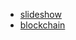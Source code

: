 - [slideshow](https://infinitenigma.github.io/github-slideshow/#/)
- [blockchain](https://infinitenigma.github.io/github-pages-with-jekyll/)
